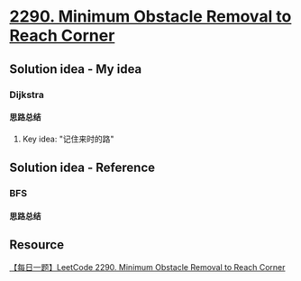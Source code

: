 # [2290. Minimum Obstacle Removal to Reach Corner](https://leetcode.com/problems/minimum-obstacle-removal-to-reach-corner/description/)

## Solution idea - My idea
### Dijkstra
#### 思路总结
1. Key idea: "记住来时的路"

## Solution idea - Reference
### BFS
#### 思路总结

## Resource
[【每日一题】LeetCode 2290. Minimum Obstacle Removal to Reach Corner](https://www.youtube.com/watch?v=xMH5l_ChmXY&ab_channel=HuifengGuan)